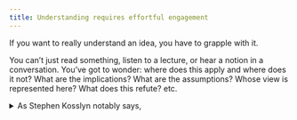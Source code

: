 ```yaml
---
title: Understanding requires effortful engagement
---
```

If you want to really understand an idea, you have to grapple with it.

You can’t just read something, listen to a lecture, or hear a notion in a conversation. You’ve got to wonder: where does this apply and where does it not? What are the implications? What are the assumptions? Whose view is represented here? What does this refute? etc.

<details markdown='1'><summary>As Stephen Kosslyn notably says,</summary>
The first maxim is “Think it through.” The key idea is very simple: the more you think something through, paying attention to what you are doing, the more likely you are to remember it.

This notion is a core idea of constructivism, and it’s why transmissionism doesn’t work.

And Schopenhauer:

> When we read, another person thinks for us: we merely repeat his mental process. … For the more one reads the fewer are the traces left of what one has read; the mind is like a tablet that has been written over and over. Hence it is impossible to reflect; and it is only by reflection that one can assimilate what one has read if one reads straight ahead without pondering over it later, what has been read does not take root, but is for the most part lost. Indeed, it is the same with mental as with bodily food: scarcely the fifth part of what a man takes is assimilated; the remainder passes off in evaporation, respiration, and the like.

- Link(s):
	- https://notes.andymatuschak.org/zX1WtJ4ouE8sjN1NgWHsGVg8ZnVfp5Kz74Vs